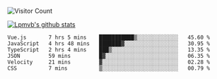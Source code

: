 ![Visitor Count](https://profile-counter.glitch.me/Lpmvb/count.svg)

[![Lpmvb's github stats](https://github-readme-stats.vercel.app/api?username=lpmvb&show_icons=true&title_color=fff&icon_color=79ff97&text_color=9f9f9f&bg_color=151515)](https://github.com/anuraghazra/github-readme-stats)

<!--
Here are some ideas to get you started:

- 🔭 I’m currently working on ...
- 🌱 I’m currently learning ...
- 👯 I’m looking to collaborate on ...
- 🤔 I’m looking for help with ...
- 💬 Ask me about ...
- 📫 How to reach me: ...
- 😄 Pronouns: ...
- ⚡ Fun fact: ...
-->

<!--START_SECTION:waka-->

```text
Vue.js       7 hrs 5 mins    ███████████▒░░░░░░░░░░░░░   45.60 %
JavaScript   4 hrs 48 mins   ███████▓░░░░░░░░░░░░░░░░░   30.95 %
TypeScript   2 hrs 4 mins    ███▒░░░░░░░░░░░░░░░░░░░░░   13.35 %
JSON         59 mins         █▓░░░░░░░░░░░░░░░░░░░░░░░   06.35 %
Velocity     21 mins         ▓░░░░░░░░░░░░░░░░░░░░░░░░   02.28 %
CSS          7 mins          ▒░░░░░░░░░░░░░░░░░░░░░░░░   00.79 %
```

<!--END_SECTION:waka-->
